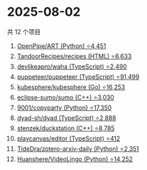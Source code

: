 # 2025-08-02

共 12 个项目

<!-- BEGIN GITHUB -->
<!-- 最后更新时间 2025-08-02 03:10:55 +0800 -->
1. [OpenPipe/ART (Python) ⭐4,451](https://github.com/OpenPipe/ART)
1. [TandoorRecipes/recipes (HTML) ⭐6,633](https://github.com/TandoorRecipes/recipes)
1. [devlikeapro/waha (TypeScript) ⭐2,490](https://github.com/devlikeapro/waha)
1. [puppeteer/puppeteer (TypeScript) ⭐91,499](https://github.com/puppeteer/puppeteer)
1. [kubesphere/kubesphere (Go) ⭐16,253](https://github.com/kubesphere/kubesphere)
1. [eclipse-sumo/sumo (C++) ⭐3,030](https://github.com/eclipse-sumo/sumo)
1. [9001/copyparty (Python) ⭐17,350](https://github.com/9001/copyparty)
1. [dyad-sh/dyad (TypeScript) ⭐2,888](https://github.com/dyad-sh/dyad)
1. [stenzek/duckstation (C++) ⭐8,785](https://github.com/stenzek/duckstation)
1. [playcanvas/editor (TypeScript) ⭐412](https://github.com/playcanvas/editor)
1. [TideDra/zotero-arxiv-daily (Python) ⭐2,351](https://github.com/TideDra/zotero-arxiv-daily)
1. [Huanshere/VideoLingo (Python) ⭐14,252](https://github.com/Huanshere/VideoLingo)
<!-- END GITHUB -->